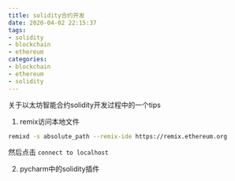 ```yaml
---
title: solidity合约开发
date: 2020-04-02 22:15:37
tags: 
- solidity
- blockchain
- ethereum
categories: 
- blockchain
- ethereum
- solidity
---
```


关于以太坊智能合约solidity开发过程中的一个tips

<!--more-->

1. remix访问本地文件

```bash
remixd -s absolute_path --remix-ide https://remix.ethereum.org
```

然后点击 `connect to localhost`

2. pycharm中的solidity插件
